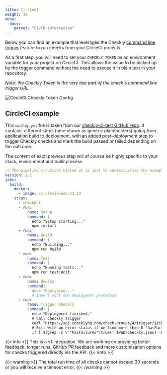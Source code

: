 ```yaml
---
title: CircleCI
weight: 38
menu:
  docs:
    parent: "CI/CD integration"
---
```


Below you can find an example that leverages the Checkly [command line trigger](/docs/cicd/triggers/) feature to run checks from your CircleCI projects.

As a first step, you will need to set your `CHECKLY_TOKEN` as an environment variable for your project on CircleCI. This allows the value to be picked up by the trigger command without the need to expose it in plain text in your repository. 

_Note: the Checkly Token is the very last part of the check's command line trigger URL._

![CircleCI Checkly Token Config](/docs/images/cicd/circleci-param.png)

## CircleCI example
This `config.yml` file is taken from our [checkly-ci-test GitHub repo](https://github.com/checkly/checkly-ci-test). It contains different steps (here shown as generic placeholders) going from application build to deployment, with an added post-deployment step to trigger Checkly checks and mark the build passed or failed depending on the outcome.

The content of each previous step will of course be highly specific to your stack, environment and build process.
```yml
// The pipeline structure hinted at is just to contextualise the example
version: 2.1
jobs:
  build:
    docker:
      - image: circleci/node:13.13
    steps:
      - checkout
      - run:
          name: Setup
          command: |
            echo "Setup starting..."
            npm install
      - run:
          name: Build
          command: |
            echo "Building..."
            npm run build
      - run:
          name: Test
          command: |
            echo "Running tests..."
            npm run test:unit
      - run:
          name: Deploy
          command: 
            echo "Deplyoing..."
            # Insert your own deployment procedure
      - run:
          name: Trigger Checkly
          command: |
            echo "Deployment finished."
            # Call Checkly trigger
            curl "https://api.checklyhq.com/check-groups/4/trigger/${CHECKLY_TOKEN}" > ${PWD}/checkly.json
            # Exit with an error status if we find more than 0 "hasFailures: true" in the output
            if [ $(grep -c \'"hasFailures":true\' $PWD/checkly.json) -ne 0 ]; then exit 1; fi
```

{{< info >}}
This is a v1 integration. We are working on providing better feedback, longer runs, GitHub PR feedback and more customization options
for checks triggered directly via the API. 
{{< /info >}}
 
{{< warning >}}
The total run time of all checks cannot exceed 30 seconds or you will receive a timeout error. 
{{< /warning >}}
  

